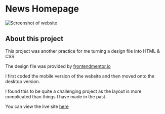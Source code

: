 # News Homepage
![Screenshot of website](https://user-images.githubusercontent.com/122611045/212414530-b02cc4c1-a72d-4180-bc4e-173cc72f4da7.png?raw=true)

## About this project

This project was another practice for me turning a design file into HTML & CSS.

The design file was provided by [frontendmentor.io](https://www.frontendmentor.io/challenges/news-homepage-H6SWTa1MFl)

I first coded the mobile version of the website and then moved onto the desktop version.

I found this to be quite a challenging project as the layout is more complicated than things I have made in the past.

You can view the live site [here](https://lukewarddev.github.io/News-Homepage-Responsive/)

